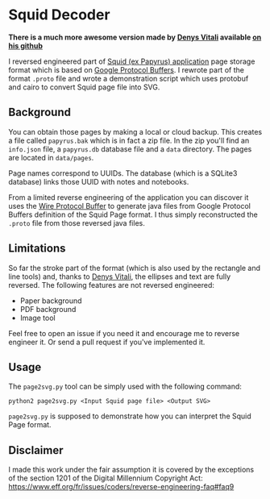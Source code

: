 # Squid Decoder

**There is a much more awesome version made by [Denys Vitali](https://github.com/DenysVitali) available [on his github](https://github.com/denysvitali/squid_decoder)**

I reversed engineered part of [Squid (ex Papyrus) application](http://squidnotes.com/) page storage 
format which is based on [Google Protocol Buffers](https://developers.google.com/protocol-buffers/). 
I rewrote part of the format `.proto` file and wrote a demonstration script which uses protobuf and 
cairo to convert Squid page file into SVG.

## Background

You can obtain those pages by making a local or cloud backup. This creates a file called 
`papyrus.bak` which is in fact a zip file. In the zip you'll find an `info.json` file, a 
`papyrus.db` database file and a `data` directory. The pages are located in `data/pages`.

Page names correspond to UUIDs. The database (which is a SQLite3 database) links those UUID with 
notes and notebooks. 

From a limited reverse engineering of the application you can discover it uses the 
[Wire Protocol Buffer](https://github.com/square/wire) to generate java files from Google Protocol 
Buffers definition of the Squid Page format. I thus simply reconstructed the `.proto` file from 
those reversed java files.

## Limitations

So far the stroke part of the format (which is also used by the rectangle and line tools) and, 
thanks to [Denys Vitali](https://github.com/denysvitali), the ellipses and text are fully reversed. 
The following features are not reversed engineered:

* Paper background
* PDF background
* Image tool

Feel free to open an issue if you need it and encourage me to reverse engineer it. Or send a pull 
request if you've implemented it.

## Usage

The `page2svg.py` tool can be simply used with the following command:

```
python2 page2svg.py <Input Squid page file> <Output SVG>
```

`page2svg.py` is supposed to demonstrate how you can interpret the Squid Page format.

## Disclaimer

I made this work under the fair assumption it is covered by the exceptions of the section 1201 of 
the Digital Millennium Copyright Act: https://www.eff.org/fr/issues/coders/reverse-engineering-faq#faq9

